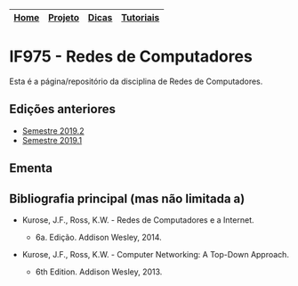 |[Home][1]|[Projeto][2]|[Dicas][3]|[Tutoriais][6]|
|----|----|----|----|

# IF975 - Redes de Computadores

Esta é a página/repositório da disciplina de Redes de Computadores.

## Edições anteriores

- [Semestre 2019.2][4]
- [Semestre 2019.1][5]

## Ementa

## Bibliografia principal (mas não limitada a)

- Kurose, J.F., Ross, K.W. - Redes de Computadores e a Internet.
  - 6a. Edição. Addison Wesley, 2014.

- Kurose, J.F., Ross, K.W. - Computer Networking: A Top-Down Approach.
  - 6th Edition. Addison Wesley, 2013.


[1]: ../README.md
[2]: pages/project.md
[3]: pages/tips.md
[4]: https://cin.ufpe.br/~kld/IF975-2019.2.html
[5]: https://cin.ufpe.br/~kld/IF975-2019.1.html
[6]: pages/tutorials.md

